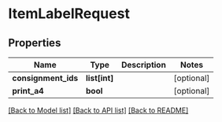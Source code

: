# ItemLabelRequest

## Properties
Name | Type | Description | Notes
------------ | ------------- | ------------- | -------------
**consignment_ids** | **list[int]** |  | [optional] 
**print_a4** | **bool** |  | [optional] 

[[Back to Model list]](../README.md#documentation-for-models) [[Back to API list]](../README.md#documentation-for-api-endpoints) [[Back to README]](../README.md)

